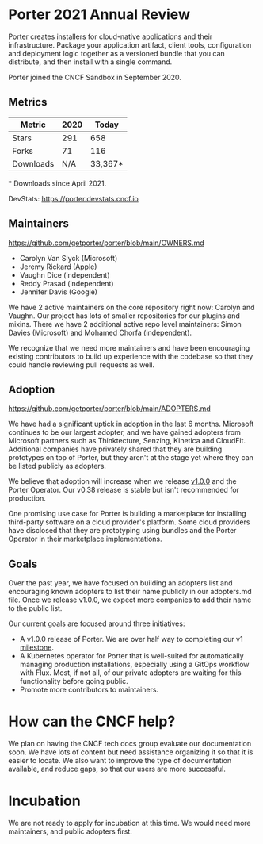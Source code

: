 # Porter 2021 Annual Review

[Porter](https://porter.sh) creates installers for cloud-native applications and their infrastructure.
Package your application artifact, client tools, configuration and deployment logic together as a versioned bundle that you can distribute, and then install with a single command.

Porter joined the CNCF Sandbox in September 2020.

## Metrics

| Metric | 2020 | Today |
| ------ | ---- | ----- |
| Stars  | 291  | 658   | 
| Forks  | 71   | 116   |
| Downloads | N/A | 33,367* |

\* Downloads since April 2021.

DevStats: https://porter.devstats.cncf.io

## Maintainers

https://github.com/getporter/porter/blob/main/OWNERS.md

* Carolyn Van Slyck (Microsoft)
* Jeremy Rickard (Apple)
* Vaughn Dice (independent)
* Reddy Prasad (independent)
* Jennifer Davis (Google)

We have 2 active maintainers on the core repository right now: Carolyn and Vaughn. Our project has lots of smaller repositories for our plugins and mixins. There we have 2 additional active repo level maintainers: Simon Davies (Microsoft) and Mohamed Chorfa (independent).

We recognize that we need more maintainers and have been encouraging existing contributors to build up experience with the codebase so that they could handle reviewing pull requests as well.

## Adoption

https://github.com/getporter/porter/blob/main/ADOPTERS.md

We have had a significant uptick in adoption in the last 6 months. Microsoft continues to be our largest adopter, and we have gained adopters from Microsoft partners such as Thinktecture, Senzing, Kinetica and CloudFit. Additional companies have privately shared that they are building prototypes on top of Porter, but they aren't at the stage yet where they can be listed publicly as adopters.

We believe that adoption will increase when we release [v1.0.0][milestone] and the Porter Operator. Our v0.38 release is stable but isn't recommended for production.

One promising use case for Porter is building a marketplace for installing third-party software on a cloud provider's platform. Some cloud providers have disclosed that they are prototyping using bundles and the Porter Operator in their marketplace implementations.

## Goals

Over the past year, we have focused on building an adopters list and encouraging known adopters to list their name publicly in our adopters.md file. Once we release v1.0.0, we expect more companies to add their name to the public list.

Our current goals are focused around three initiatives:
* A v1.0.0 release of Porter. We are over half way to completing our v1 [milestone].
* A Kubernetes operator for Porter that is well-suited for automatically managing production installations, especially using a GitOps workflow with Flux. Most, if not all, of our private adopters are waiting for this functionality before going public.
* Promote more contributors to maintainers.

# How can the CNCF help?

We plan on having the CNCF tech docs group evaluate our documentation soon. We have lots of content but need assistance organizing it so that it is easier to locate. We also want to improve the type of documentation available, and reduce gaps, so that our users are more successful.

# Incubation

We are not ready to apply for incubation at this time. We would need more maintainers, and public adopters first.

[milestone]: https://github.com/getporter/porter/milestone/16